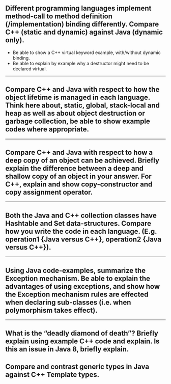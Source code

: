 ## Different programming languages implement method-call to method definition (/implementation) binding differently. Compare C++ (static and dynamic) against Java (dynamic only).
* Be able to show a C++ virtual keyword example, with/without dynamic binding.
* Be able to explain by example why a destructor might need to be declared virtual.

---

## Compare C++ and Java with respect to how the object lifetime is managed in each language. Think here about, static, global, stack-local and heap as well as about object destruction or garbage collection, be able to show example codes where appropriate.

---

## Compare C++ and Java with respect to how a deep copy of an object can be achieved. Briefly explain the difference between a deep and shallow copy of an object in your answer. For C++, explain and show copy-constructor and copy assignment operator.

---

## Both the Java and C++ collection classes have Hashtable and Set data-structures. Compare how you write the code in each language. (E.g. operation1 {Java versus C++}, operation2 {Java versus C++}).

---

## Using Java code-examples, summarize the Exception mechanism. Be able to explain the advantages of using exceptions, and show how the Exception mechanism rules are effected when declaring sub-classes (i.e. when polymorphism takes effect).

---
## What is the “deadly diamond of death”? Briefly explain using example C++ code and explain. Is this an issue in Java 8, briefly explain.

## Compare and contrast generic types in Java against C++ Template types.